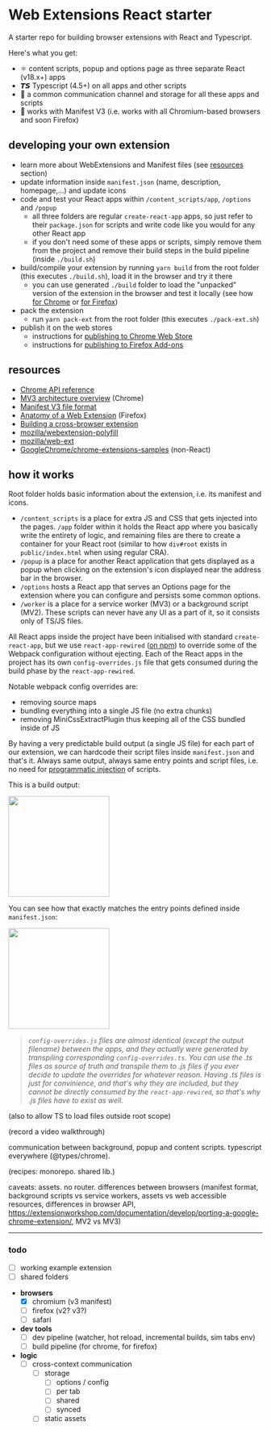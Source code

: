 # Web Extensions React starter

A starter repo for building browser extensions with React and Typescript.

Here's what you get:

- :atom_symbol: content scripts, popup and options page as three separate React (v18.x+) apps
- 𝙏𝙎 Typescript (4.5+) on all apps and other scripts
- 💬 a common communication channel and storage for all these apps and scripts
- 🧩 works with Manifest V3 (i.e. works with all Chromium-based browsers and soon Firefox)

## developing your own extension

- learn more about WebExtensions and Manifest files (see [resources](#resources) section)
- update information inside `manifest.json` (name, description, homepage,...) and update icons
- code and test your React apps within `/content_scripts/app`, `/options` and `/popup`
  - all three folders are regular `create-react-app` apps, so just refer to their `package.json` for scripts and write code like you would for any other React app
  - if you don't need some of these apps or scripts, simply remove them from the project and remove their build steps in the build pipeline (inside `./build.sh`)
- build/compile your extension by running `yarn build` from the root folder (this executes `./build.sh`), load it in the browser and try it there
  - you can use generated `./build` folder to load the "unpacked" version of the extension in the browser and test it locally (see how [for Chrome](https://developer.chrome.com/docs/extensions/mv3/getstarted/#manifest) or [for Firefox](https://developer.mozilla.org/en-US/docs/Mozilla/Add-ons/WebExtensions/Your_first_WebExtension#trying_it_out))
- pack the extension
  - run `yarn pack-ext` from the root folder (this executes `./pack-ext.sh`)
- publish it on the web stores
  - instructions for [publishing to Chrome Web Store](https://developer.chrome.com/docs/extensions/mv3/hosting/)
  - instructions for [publishing to Firefox Add-ons](https://extensionworkshop.com/documentation/publish/)

## resources

- [Chrome API reference](https://developer.chrome.com/docs/extensions/reference/)
- [MV3 architecture overview](https://developer.chrome.com/docs/extensions/mv3/architecture-overview/) (Chrome)
- [Manifest V3 file format](https://developer.chrome.com/docs/extensions/mv3/manifest/)
- [Anatomy of a Web Extension](https://developer.mozilla.org/en-US/docs/Mozilla/Add-ons/WebExtensions/Anatomy_of_a_WebExtension) (Firefox)
- [Building a cross-browser extension](https://developer.mozilla.org/en-US/docs/Mozilla/Add-ons/WebExtensions/Build_a_cross_browser_extension)
- [mozilla/webextension-polyfill](https://github.com/mozilla/webextension-polyfill)
- [mozilla/web-ext](https://github.com/mozilla/web-ext)
- [GoogleChrome/chrome-extensions-samples](https://github.com/GoogleChrome/chrome-extensions-samples) (non-React)

## how it works

Root folder holds basic information about the extension, i.e. its manifest and icons.

- `/content_scripts` is a place for extra JS and CSS that gets injected into the pages. `/app` folder within it holds the React app where you basically write the entirety of logic, and remaining files are there to create a container for your React root (similar to how `div#root` exists in `public/index.html` when using regular CRA).
- `/popup` is a place for another React application that gets displayed as a popup when clicking on the extension's icon displayed near the address bar in the browser.
- `/options` hosts a React app that serves an Options page for the extension where you can configure and persists some common options.
- `/worker` is a place for a service worker (MV3) or a background script (MV2). These scripts can never have any UI as a part of it, so it consists only of TS/JS files.

All React apps inside the project have been initialised with standard `create-react-app`, but we use `react-app-rewired` ([on npm](https://www.npmjs.com/package/react-app-rewired)) to override some of the Webpack configuration without ejecting. Each of the React apps in the project has its own `config-overrides.js` file that gets consumed during the build phase by the `react-app-rewired`.

Notable webpack config overrides are:
- removing source maps
- bundling everything into a single JS file (no extra chunks)
- removing MiniCssExtractPlugin thus keeping all of the CSS bundled inside of JS

By having a very predictable build output (a single JS file) for each part of our extension, we can hardcode their script files inside `manifest.json` and that's it. Always same output, always same entry points and script files, i.e. no need for [programmatic injection](https://developer.chrome.com/docs/extensions/mv3/content_scripts/#programmatic) of scripts.

This is a build output:

<img src="https://user-images.githubusercontent.com/1355455/148201165-d4d02ff7-f5ab-4ae4-9222-3dfe7bf9eee0.png" height="200"/>

You can see how that exactly matches the entry points defined inside `manifest.json`:

<img src="https://user-images.githubusercontent.com/1355455/148199900-da93d2e5-63d3-4174-a5d6-9b93f78217ff.png" height="200" />

> *`config-overrides.js` files are almost identical (except the output filename) between the apps, and they actually were generated by transpiling corresponding `config-overrides.ts`. You can use the .ts files as source of truth and transpile them to .js files if you ever decide to update the overrides for whatever reason. Having .ts files is just for convinience, and that's why they are included, but they cannot be directly consumed by the `react-app-rewired`, so that's why .js files have to exist as well.*

(also to allow TS to load files outside root scope)

(record a video walkthrough)

communication between background, popup and content scripts. typescript everywhere (@types/chrome).

(recipes: monorepo. shared lib.)

caveats: assets. no router. differences between browsers (manifest format, background scripts vs service workers, assets vs web accessible resources, differences in browser API, https://extensionworkshop.com/documentation/develop/porting-a-google-chrome-extension/, MV2 vs MV3)

---

### todo

- [ ] working example extension
- [ ] shared folders
- **browsers**
  - [x] chromium (v3 manifest)
  - [ ] firefox (v2? v3?)
  - [ ] safari
- **dev tools**
  - [ ] dev pipeline (watcher, hot reload, incremental builds, sim tabs env)
  - [ ] build pipeline (for chrome, for firefox)
- **logic**
  - [ ] cross-context communication
    - [ ] storage
      - [ ] options / config
      - [ ] per tab
      - [ ] shared
      - [ ] synced
    - [ ] static assets